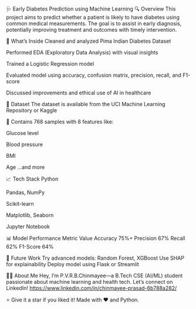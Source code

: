 🩺 Early Diabetes Prediction using Machine Learning
🔍 Overview
This project aims to predict whether a patient is likely to have diabetes using common medical measurements. The goal is to assist in early diagnosis, potentially improving treatment and outcomes with timely intervention.

🧠 What’s Inside
Cleaned and analyzed Pima Indian Diabetes Dataset

Performed EDA (Exploratory Data Analysis) with visual insights

Trained a Logistic Regression model

Evaluated model using accuracy, confusion matrix, precision, recall, and F1-score

Discussed improvements and ethical use of AI in healthcare

📂 Dataset
The dataset is available from the UCI Machine Learning Repository or Kaggle

📌 Contains 768 samples with 8 features like:

Glucose level

Blood pressure

BMI

Age
…and more

📈 Tech Stack
Python

Pandas, NumPy

Scikit-learn

Matplotlib, Seaborn

Jupyter Notebook

📊 Model Performance
Metric	Value
Accuracy	75%+
Precision	67%
Recall	62%
F1-Score	64%

🚀 Future Work
Try advanced models: Random Forest, XGBoost
Use SHAP for explainability
Deploy model using Flask or Streamlit

🙋‍♀️ About Me
Hey, I’m P.V.R.B.Chinmayee—a B.Tech CSE (AI/ML) student passionate about machine learning and health tech.
Let’s connect on LinkedIn! https://www.linkedin.com/in/chinmayee-prasad-6b788a282/

⭐ Give it a star if you liked it!
Made with ❤️ and Python.
